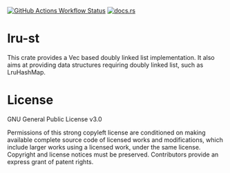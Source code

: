 [![GitHub Actions Workflow Status](https://img.shields.io/github/actions/workflow/status/qjerome/lru-st/rust.yml?style=for-the-badge)](https://github.com/qjerome/lru-st/actions/workflows/rust.yml)
[![docs.rs](https://img.shields.io/docsrs/lru-st?style=for-the-badge&logo=docs.rs&color=blue)](https://docs.rs/lru-st)

# lru-st

This crate provides a Vec based doubly linked list implementation. It also aims at providing
data structures requiring doubly linked list, such as LruHashMap.


# License

GNU General Public License v3.0

Permissions of this strong copyleft license are conditioned on making available complete source code 
of licensed works and modifications, which include larger works using a licensed work, under the 
same license. Copyright and license notices must be preserved. Contributors provide an express grant
of patent rights.
